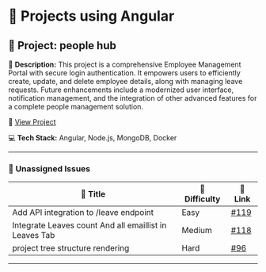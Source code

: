 # 🚀 Projects using Angular

## 📌 Project: people hub

📝 **Description:** This project is a comprehensive Employee Management Portal with secure login authentication. It empowers users to efficiently create, update, and delete employee details, along with managing leave requests. Future enhancements include a modernized user interface, notification management, and the integration of other advanced features for a complete people management solution.

🔗 [View Project](https://github.com/abhisek247767/PeopleHub-Frontend)

💻 **Tech Stack:** Angular, Node.js, MongoDB, Docker

---

### 🐛 Unassigned Issues

| 🔖 Title | 🎯 Difficulty | 🔗 Link |
|----------|----------------|---------|
| Add API integration to /leave endpoint | Easy | [#119](https://github.com/abhisek247767/PeopleHub-Frontend/pull/119) |
| Integrate Leaves count And all emaillist in Leaves Tab | Medium | [#118](https://github.com/abhisek247767/PeopleHub-Frontend/issues/118) |
| project tree structure rendering | Hard | [#96](https://github.com/abhisek247767/PeopleHub-Frontend/issues/96) |

---


